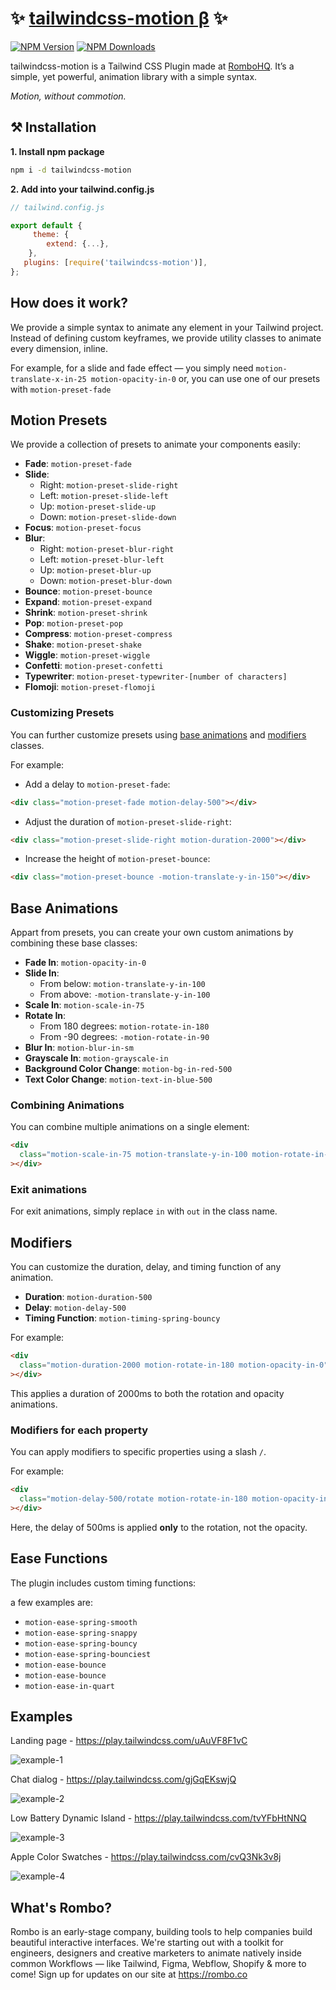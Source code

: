 # ✨ [tailwindcss-motion β](https://rombo.co/tailwind/) ✨ 

[![NPM Version](https://img.shields.io/npm/v/tailwindcss-motion?color=F3FC6F)](https://www.npmjs.com/package/tailwindcss-motion)
[![NPM Downloads](https://img.shields.io/npm/dw/tailwindcss-motion?color=F3FC6F)](https://www.npmjs.com/package/tailwindcss-motion)

tailwindcss-motion is a Tailwind CSS Plugin made at [RomboHQ](https://rombo.co/).
It’s a simple, yet powerful, animation library with a simple syntax.

_Motion, without commotion._

## ⚒️ Installation

**1. Install npm package**

```bash
npm i -d tailwindcss-motion
```

**2. Add into your tailwind.config.js**

```js
// tailwind.config.js

export default {
     theme: {
        extend: {...},
    },
   plugins: [require('tailwindcss-motion')],
};
```

## How does it work?

We provide a simple syntax to animate any element in your Tailwind project. Instead of defining custom keyframes, we provide utility classes to animate every dimension, inline.

For example, for a slide and fade effect — you simply need `motion-translate-x-in-25 motion-opacity-in-0` or, you can use one of our presets with `motion-preset-fade`

## Motion Presets

We provide a collection of presets to animate your components easily:

- **Fade**: `motion-preset-fade`
- **Slide**:
  - Right: `motion-preset-slide-right`
  - Left: `motion-preset-slide-left`
  - Up: `motion-preset-slide-up`
  - Down: `motion-preset-slide-down`
- **Focus**: `motion-preset-focus`
- **Blur**:
  - Right: `motion-preset-blur-right`
  - Left: `motion-preset-blur-left`
  - Up: `motion-preset-blur-up`
  - Down: `motion-preset-blur-down`
- **Bounce**: `motion-preset-bounce`
- **Expand**: `motion-preset-expand`
- **Shrink**: `motion-preset-shrink`
- **Pop**: `motion-preset-pop`
- **Compress**: `motion-preset-compress`
- **Shake**: `motion-preset-shake`
- **Wiggle**: `motion-preset-wiggle`
- **Confetti**: `motion-preset-confetti`
- **Typewriter**: `motion-preset-typewriter-[number of characters]`
- **Flomoji**: `motion-preset-flomoji`

### Customizing Presets

You can further customize presets using [base animations](#Base-Animations) and [modifiers](#Modifiers) classes.

For example:

- Add a delay to `motion-preset-fade`:

```html
<div class="motion-preset-fade motion-delay-500"></div>
```

- Adjust the duration of `motion-preset-slide-right`:

```html
<div class="motion-preset-slide-right motion-duration-2000"></div>
```

- Increase the height of `motion-preset-bounce`:

```html
<div class="motion-preset-bounce -motion-translate-y-in-150"></div>
```

## Base Animations

Appart from presets, you can create your own custom animations by combining these base classes:

- **Fade In**: `motion-opacity-in-0`
- **Slide In**:
  - From below: `motion-translate-y-in-100`
  - From above: `-motion-translate-y-in-100`
- **Scale In**: `motion-scale-in-75`
- **Rotate In**:
  - From 180 degrees: `motion-rotate-in-180`
  - From -90 degrees: `-motion-rotate-in-90`
- **Blur In**: `motion-blur-in-sm`
- **Grayscale In**: `motion-grayscale-in`
- **Background Color Change**: `motion-bg-in-red-500`
- **Text Color Change**: `motion-text-in-blue-500`

### Combining Animations

You can combine multiple animations on a single element:

```html
<div
  class="motion-scale-in-75 motion-translate-y-in-100 motion-rotate-in-90"
></div>
```

### Exit animations

For exit animations, simply replace `in` with `out` in the class name.

## Modifiers

You can customize the duration, delay, and timing function of any animation.

- **Duration**: `motion-duration-500`
- **Delay**: `motion-delay-500`
- **Timing Function**: `motion-timing-spring-bouncy`

For example:

```html
<div
  class="motion-duration-2000 motion-rotate-in-180 motion-opacity-in-0"
></div>
```

This applies a duration of 2000ms to both the rotation and opacity animations.

### Modifiers for each property

You can apply modifiers to specific properties using a slash `/`.

For example:

```html
<div
  class="motion-delay-500/rotate motion-rotate-in-180 motion-opacity-in-0"
></div>
```

Here, the delay of 500ms is applied **only** to the rotation, not the opacity.

## Ease Functions

The plugin includes custom timing functions:

a few examples are:

- `motion-ease-spring-smooth`
- `motion-ease-spring-snappy`
- `motion-ease-spring-bouncy`
- `motion-ease-spring-bounciest`
- `motion-ease-bounce`
- `motion-ease-bounce`
- `motion-ease-in-quart`

## Examples

Landing page - https://play.tailwindcss.com/uAuVF8F1vC

![example-1](https://github.com/user-attachments/assets/c847e7ee-f5b6-4620-afdc-2f8b037c36fd)

Chat dialog - https://play.tailwindcss.com/gjGqEKswjQ

![example-2](https://github.com/user-attachments/assets/f11fbe59-7902-4d73-ab13-0e20ca7cc21b)

Low Battery Dynamic Island - https://play.tailwindcss.com/tvYFbHtNNQ

![example-3](https://github.com/user-attachments/assets/5f1e67d7-5f93-46d5-badb-ab1d3d526efc)

Apple Color Swatches - https://play.tailwindcss.com/cvQ3Nk3v8j

![example-4](https://github.com/user-attachments/assets/887fba04-9642-4a4f-8ace-7375a4aa65b6)

## What's Rombo?
Rombo is an early-stage company, building tools to help companies build beautiful interactive interfaces. We're starting out with a toolkit for engineers, designers and creative marketers to animate natively inside common Workflows — like Tailwind, Figma, Webflow, Shopify & more to come!
Sign up for updates on our site at https://rombo.co
